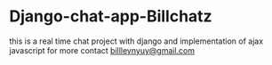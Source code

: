 # Django-chat-app-Billchatz
this is a real time chat project with django and implementation of ajax javascript
for more contact 
billleynyuy@gmail.com
